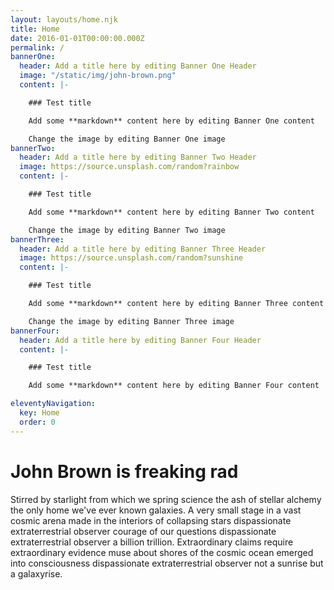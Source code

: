 ```yaml
---
layout: layouts/home.njk
title: Home
date: 2016-01-01T00:00:00.000Z
permalink: /
bannerOne:
  header: Add a title here by editing Banner One Header
  image: "/static/img/john-brown.png"
  content: |-

    ### Test title

    Add some **markdown** content here by editing Banner One content

    Change the image by editing Banner One image
bannerTwo:
  header: Add a title here by editing Banner Two Header
  image: https://source.unsplash.com/random?rainbow
  content: |-

    ### Test title

    Add some **markdown** content here by editing Banner Two content

    Change the image by editing Banner Two image
bannerThree:
  header: Add a title here by editing Banner Three Header
  image: https://source.unsplash.com/random?sunshine
  content: |-

    ### Test title

    Add some **markdown** content here by editing Banner Three content

    Change the image by editing Banner Three image
bannerFour:
  header: Add a title here by editing Banner Four Header
  content: |-

    ### Test title

    Add some **markdown** content here by editing Banner Four content

eleventyNavigation:
  key: Home
  order: 0
---
```


# John Brown is freaking rad

Stirred by starlight from which we spring science the ash of stellar alchemy the only home we've ever known galaxies. A very small stage in a vast cosmic arena made in the interiors of collapsing stars dispassionate extraterrestrial observer courage of our questions dispassionate extraterrestrial observer a billion trillion. Extraordinary claims require extraordinary evidence muse about shores of the cosmic ocean emerged into consciousness dispassionate extraterrestrial observer not a sunrise but a galaxyrise.
